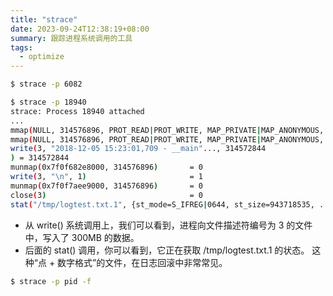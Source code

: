 ```yaml
---
title: "strace"
date: 2023-09-24T12:38:19+08:00
summary: 跟踪进程系统调用的工具
tags:
  - optimize
---
```


```bash
$ strace -p 6082
```

```bash
$ strace -p 18940 
strace: Process 18940 attached 
...
mmap(NULL, 314576896, PROT_READ|PROT_WRITE, MAP_PRIVATE|MAP_ANONYMOUS, -1, 0) = 0x7f0f7aee9000 
mmap(NULL, 314576896, PROT_READ|PROT_WRITE, MAP_PRIVATE|MAP_ANONYMOUS, -1, 0) = 0x7f0f682e8000 
write(3, "2018-12-05 15:23:01,709 - __main"..., 314572844 
) = 314572844 
munmap(0x7f0f682e8000, 314576896)       = 0 
write(3, "\n", 1)                       = 1 
munmap(0x7f0f7aee9000, 314576896)       = 0 
close(3)                                = 0 
stat("/tmp/logtest.txt.1", {st_mode=S_IFREG|0644, st_size=943718535, ...}) = 0 
```

- 从 write() 系统调用上，我们可以看到，进程向文件描述符编号为 3 的文件中，写入了 300MB 的数据。
- 后面的 stat() 调用，你可以看到，它正在获取 /tmp/logtest.txt.1 的状态。 这种“点 + 数字格式”的文件，在日志回滚中非常常见。

```bash
$ strace -p pid -f
```